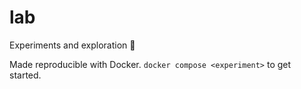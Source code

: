# lab

Experiments and exploration 🧪

Made reproducible with Docker. `docker compose <experiment>` to get started.
